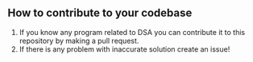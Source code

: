 ## How to contribute to your codebase

1. If you know any program related to DSA you can contribute it to this repository by making a pull request.
2. If there is any problem with inaccurate solution create an issue!
